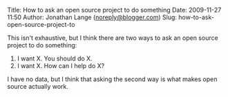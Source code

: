 Title: How to ask an open source project to do something
Date: 2009-11-27 11:50
Author: Jonathan Lange (noreply@blogger.com)
Slug: how-to-ask-open-source-project-to

This isn't exhaustive, but I think there are two ways to ask an open
source project to do something:

<div>

1.  I want X. You should do X.
2.  I want X. How can I help do X?

</div>

<div>

I have no data, but I think that asking the second way is what makes
open source actually work.

</div>
